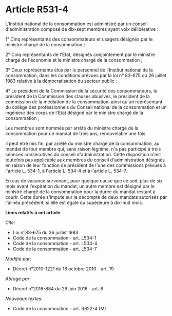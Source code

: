 # Article R531-4

L'Institut national de la consommation est administré par un conseil d'administration composé de dix-sept membres ayant voix
délibérative : 

1° Cinq représentants des consommateurs et usagers désignés par le ministre chargé de la consommation ; 

2° Cinq représentants de l'Etat, désignés conjointement par le ministre chargé de l'économie et le ministre chargé de la
consommation ; 

3° Deux représentants élus par le personnel de l'Institut national de la consommation, dans les conditions prévues par la loi
n° 83-675 du 26 juillet 1983 relative à la démocratisation du secteur public ; 

4° Le président de la Commission de la sécurité des consommateurs, le président de la Commission des clauses abusives, le
président de la commission de la médiation de la consommation, ainsi qu'un représentant du collège des professionnels du
Conseil national de la consommation et un ingénieur des corps de l'Etat désigné par le ministre chargé de la consommation ; 

Les membres sont nommés par arrêté du ministre chargé de la consommation pour un mandat de trois ans, renouvelable une fois. 

Il peut être mis fin, par arrêté du ministre chargé de la consommation, au mandat de tout membre qui, sans raison légitime,
n'a pas participé à trois séances consécutives du conseil d'administration. Cette disposition n'est toutefois pas applicable
aux membres du conseil d'administration désignés en raison de leur fonction de président de l'une des commissions prévues à
l'article L. 534-1, à l'article L. 534-4 et à l'article L. 534-7. 

En cas de vacance survenant, pour quelque cause que ce soit, plus de six mois avant l'expiration du mandat, un autre membre
est désigné par le ministre chargé de la consommation pour la durée du mandat restant à courir. Cette durée s'impute sur le
décompte de deux mandats autorisés par l'alinéa précédent, si elle est égale ou supérieure à dix-huit mois.

**Liens relatifs à cet article**

_Cite_:

  - Loi n°83-675 du 26 juillet 1983
  - Code de la consommation - art. L534-1
  - Code de la consommation - art. L534-4
  - Code de la consommation - art. L534-7

_Modifié par_:

  - Décret n°2010-1221 du 18 octobre 2010 - art. 19

_Abrogé par_:

  - Décret n°2016-884 du 29 juin 2016 - art. 8

_Nouveaux textes_:

  - Code de la consommation - art. R822-4 (M)
